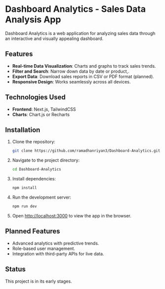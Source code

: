 # Dashboard Analytics - Sales Data Analysis App

Dashboard Analytics is a web application for analyzing sales data through an interactive and visually appealing dashboard.

## Features
- **Real-time Data Visualization**: Charts and graphs to track sales trends.
- **Filter and Search**: Narrow down data by date or product,.
- **Export Data**: Download sales reports in CSV or PDF format (planned).
- **Responsive Design**: Works seamlessly across all devices.

## Technologies Used
- **Frontend**: Next.js, TailwindCSS
- **Charts**: Chart.js or Recharts

## Installation
1. Clone the repository:
   ```bash
   git clone https://github.com/ramadhanriyan3/Dashboard-Analytics.git
   ```
2. Navigate to the project directory:
   ```bash
   cd Dashboard-Analytics
   ```
3. Install dependencies:
   ```bash
   npm install
   ```
4. Run the development server:
   ```bash
   npm run dev
   ```
5. Open [http://localhost:3000](http://localhost:3000) to view the app in the browser.

## Planned Features
- Advanced analytics with predictive trends.
- Role-based user management.
- Integration with third-party APIs for live data.

## Status
This project is in its early stages.
